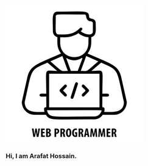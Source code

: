 ![Icon](https://github.com/ArafatHossain-cs/ArafatHossain-cs/blob/main/programmer.jpg)

<h3>Hi, I am Arafat Hossain.</h3>


